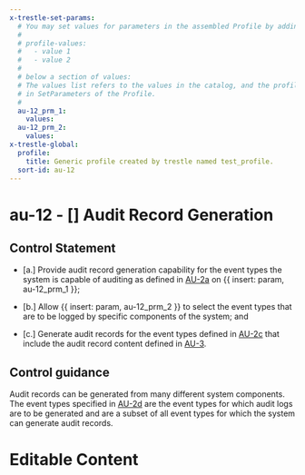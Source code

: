 ```yaml
---
x-trestle-set-params:
  # You may set values for parameters in the assembled Profile by adding
  #
  # profile-values:
  #   - value 1
  #   - value 2
  #
  # below a section of values:
  # The values list refers to the values in the catalog, and the profile-values represent values
  # in SetParameters of the Profile.
  #
  au-12_prm_1:
    values:
  au-12_prm_2:
    values:
x-trestle-global:
  profile:
    title: Generic profile created by trestle named test_profile.
  sort-id: au-12
---
```


# au-12 - \[\] Audit Record Generation

## Control Statement

- \[a.\] Provide audit record generation capability for the event types the system is capable of auditing as defined in [AU-2a](#au-2_smt.a) on {{ insert: param, au-12_prm_1 }};

- \[b.\] Allow {{ insert: param, au-12_prm_2 }} to select the event types that are to be logged by specific components of the system; and

- \[c.\] Generate audit records for the event types defined in [AU-2c](#au-2_smt.c) that include the audit record content defined in [AU-3](#au-3).

## Control guidance

Audit records can be generated from many different system components. The event types specified in [AU-2d](#au-2_smt.d) are the event types for which audit logs are to be generated and are a subset of all event types for which the system can generate audit records.

# Editable Content

<!-- Make additions and edits below -->
<!-- The above represents the contents of the control as received by the profile, prior to additions. -->
<!-- If the profile makes additions to the control, they will appear below. -->
<!-- The above markdown may not be edited but you may edit the content below, and/or introduce new additions to be made by the profile. -->
<!-- If there is a yaml header at the top, parameter values may be edited. Use --set-parameters to incorporate the changes during assembly. -->
<!-- The content here will then replace what is in the profile for this control, after running profile-assemble. -->
<!-- The current profile has no added parts for this control, but you may add new ones here. -->
<!-- Each addition must have a heading either of the form ## Control my_addition_name -->
<!-- or ## Part a. (where the a. refers to one of the control statement labels.) -->
<!-- "## Control" parts are new parts added after the statement part. -->
<!-- "## Part" parts are new parts added into the top-level statement part with that label. -->
<!-- Subparts may be added with nested hash levels of the form ### My Subpart Name -->
<!-- underneath the parent ## Control or ## Part being added -->
<!-- See https://ibm.github.io/compliance-trestle/tutorials/ssp_profile_catalog_authoring/ssp_profile_catalog_authoring for guidance. -->
